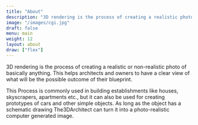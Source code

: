 ```yaml
---
title: "About"
description: "3D rendering is the process of creating a realistic photo."
image: "/images/cgi.jpg"
draft: false
menu: main
weight: 12
layout: about
draw: ["flex"]
---
```


3D rendering is the process of creating a realistic or non-realistic photo of basically anything. This helps architects and owners to have a clear view of what will be the possible outcome of their blueprint.

This Process is commonly used in building establishments like houses, skyscrapers, apartments etc., but it can also be used for creating prototypes of cars and other simple objects. As long as the object has a schematic drawing The3DArchitect can turn it into a photo-realistic computer generated image.
